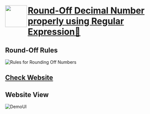 # <a  href="https://medium.com/@artbindu"><img  align="left"  width="70px"  src="https://cdn.jsdelivr.net/npm/simple-icons@3.13.0/icons/medium.svg"/>[Round-Off Decimal Number properly using Regular Expression🤔](https://medium.com/@artbindu/round-off-decimal-number-properly-using-regular-expression-1225d42239fb)</a>



## Round-Off Rules
![Rules for Rounding Off Numbers](https://artbindu.github.io/roundoff_decimal/demo/rules.png)

## [Check Website](https://artbindu.github.io/roundoff_decimal/)
## Website View
![DemoUI](https://artbindu.github.io/roundoff_decimal/demo/webUI.png)



